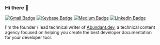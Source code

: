 ### Hi there 👋  

[![Gmail Badge](https://img.shields.io/badge/-derick.realwebdev@gmail.com-c14438?style=flat-square&logo=Gmail&logoColor=BB001B&color=f0f1f1)](mailto:derick.realwebdev@gmail.com) [![Keybase Badge](https://img.shields.io/badge/-@jdkato-03a57a?style=flat-square&logo=keybase&logoColor=2a89fe&color=f0f1f1)](https://keybase.io/jdkato) [![Medium Badge](https://img.shields.io/badge/-@dericksozo-03a57a?style=flat-square&logo=Medium&link=https://medium.com/@dericksozo&color=f0f1f1&logoColor=black)](https://medium.com/@dericksozo) [![LinkedIn Badge](https://img.shields.io/badge/-derick_ruiz-blue?style=flat-square&logo=linkedin&logoColor=white&color=f0f1f1)](https://www.linkedin.com/in/derick-ruiz-413061128/)

I'm the founder / lead technical writer of [Abundant.dev](https://abundant.dev), a technical content agency focused on helping you create the best developer documentation for your developer tool.
